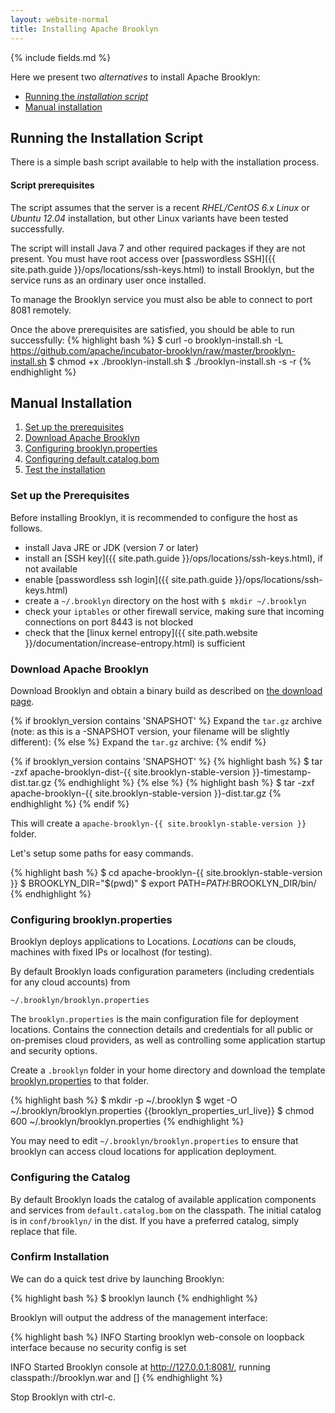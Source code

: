 ```yaml
---
layout: website-normal
title: Installing Apache Brooklyn
---
```


{% include fields.md %}

Here we present two *alternatives* to install Apache Brooklyn:

- [Running the *installation script*](#script)
- [Manual installation](#manual)


## <a id="script"></a> Running the Installation Script

There is a simple bash script available to help with the installation process. 

#### Script prerequisites
The script assumes that the server is a recent *RHEL/CentOS 6.x Linux* or *Ubuntu 12.04* installation, but other Linux variants have been tested successfully.

The script will install Java 7 and other required packages if they are not present. 
You must have root access over [passwordless SSH]({{ site.path.guide }}/ops/locations/ssh-keys.html) 
to install Brooklyn, but the service runs as an ordinary user once installed. 

To manage the Brooklyn service you must also be able to connect to port 8081 remotely.

Once the above prerequisites are satisfied, you should be able to run successfully:
{% highlight bash %}
$ curl -o brooklyn-install.sh -L https://github.com/apache/incubator-brooklyn/raw/master/brooklyn-install.sh
$ chmod +x ./brooklyn-install.sh
$ ./brooklyn-install.sh -s -r <your-server-ip>
{% endhighlight %}


## <a id="manual"></a> Manual Installation

1. [Set up the prerequisites](#prerequisites)
1. [Download Apache Brooklyn](#download)
1. [Configuring brooklyn.properties](#configuring-properties)
1. [Configuring default.catalog.bom](#configuring-catalog)
1. [Test the installation](#confirm)


### <a id="prerequisites"></a>Set up the Prerequisites

Before installing Brooklyn, it is recommended to configure the host as follows. 

* install Java JRE or JDK (version 7 or later)
* install an [SSH key]({{ site.path.guide }}/ops/locations/ssh-keys.html), if not available
* enable [passwordless ssh login]({{ site.path.guide }}/ops/locations/ssh-keys.html)
* create a `~/.brooklyn` directory on the host with `$ mkdir ~/.brooklyn`
* check your `iptables` or other firewall service, making sure that incoming connections on port 8443 is not blocked
* check that the [linux kernel entropy]({{ site.path.website }}/documentation/increase-entropy.html) is sufficient


### <a id="download"></a>Download Apache Brooklyn

Download Brooklyn and obtain a binary build as described on [the download page]({{site.path.website}}/download/).

{% if brooklyn_version contains 'SNAPSHOT' %}
Expand the `tar.gz` archive (note: as this is a -SNAPSHOT version, your filename will be slightly different):
{% else %}
Expand the `tar.gz` archive:
{% endif %}

{% if brooklyn_version contains 'SNAPSHOT' %}
{% highlight bash %}
$ tar -zxf apache-brooklyn-dist-{{ site.brooklyn-stable-version }}-timestamp-dist.tar.gz
{% endhighlight %}
{% else %}
{% highlight bash %}
$ tar -zxf apache-brooklyn-{{ site.brooklyn-stable-version }}-dist.tar.gz
{% endhighlight %}
{% endif %}

This will create a `apache-brooklyn-{{ site.brooklyn-stable-version }}` folder.

Let's setup some paths for easy commands.

{% highlight bash %}
$ cd apache-brooklyn-{{ site.brooklyn-stable-version }}
$ BROOKLYN_DIR="$(pwd)"
$ export PATH=$PATH:$BROOKLYN_DIR/bin/
{% endhighlight %}


### <a id="configuring-properties"></a>Configuring brooklyn.properties

Brooklyn deploys applications to Locations. *Locations* can be clouds, machines with fixed IPs or localhost (for testing).

By default Brooklyn loads configuration parameters (including credentials for any cloud accounts) from 

`~/.brooklyn/brooklyn.properties` 

The `brooklyn.properties` is the main configuration file for deployment locations. Contains the connection details and credentials for all public or on-premises cloud providers, as well as controlling some application startup and security options.

Create a `.brooklyn` folder in your home directory and download the template [brooklyn.properties]({{brooklyn_properties_url_path}}) to that folder.

{% highlight bash %}
$ mkdir -p ~/.brooklyn
$ wget -O ~/.brooklyn/brooklyn.properties {{brooklyn_properties_url_live}}
$ chmod 600 ~/.brooklyn/brooklyn.properties
{% endhighlight %}

You may need to edit `~/.brooklyn/brooklyn.properties` to ensure that brooklyn can access cloud locations for application deployment.


### <a id="configuring-catalog"></a>Configuring the Catalog

By default Brooklyn loads the catalog of available application components and services from 
`default.catalog.bom` on the classpath. The initial catalog is in `conf/brooklyn/` in the dist.
If you have a preferred catalog, simply replace that file.


### <a id="confirm"></a>Confirm Installation

We can do a quick test drive by launching Brooklyn:

{% highlight bash %}
$ brooklyn launch
{% endhighlight %}

Brooklyn will output the address of the management interface:

{% highlight bash %}
INFO  Starting brooklyn web-console on loopback interface because no security config is set

INFO  Started Brooklyn console at http://127.0.0.1:8081/, running classpath://brooklyn.war and []
{% endhighlight %}

Stop Brooklyn with ctrl-c.
